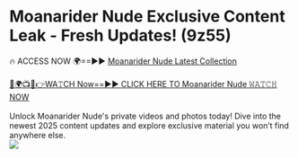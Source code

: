 # Moanarider Nude Exclusive Content Leak - Fresh Updates! (9z55)

🔥 ACCESS NOW 🌍==►► <a href="https://tinyurl.com/yc657z5k" rel="nofollow">Moanarider Nude Latest Collection</a>
<br><br>
[🔴🌍📺📱👉WA𝚃CH Now==►► CLICK HERE TO Moanarider Nude 𝚆𝙰𝚃𝙲𝙷 NOW](https://tinyurl.com/yc657z5k)
<br><br>
Unlock Moanarider Nude's private videos and photos today! Dive into the newest 2025 content updates and explore exclusive material you won’t find anywhere else.
<br>
<a href="https://tinyurl.com/yc657z5k" rel="nofollow" data-target="animated-image.originalLink"><img src="https://camo.githubusercontent.com/8a4f000d20f83aca3bf7ec5f350d767afa0574a8a352519fd8cfa583a6f93a33/68747470733a2f2f692e696d6775722e636f6d2f644a486b345a712e676966" data-canonical-src="https://i.imgur.com/dJHk4Zq.gif" style="max-width: 100%; display: inline-block;" data-target="animated-image.originalImage"></a>
<br>
